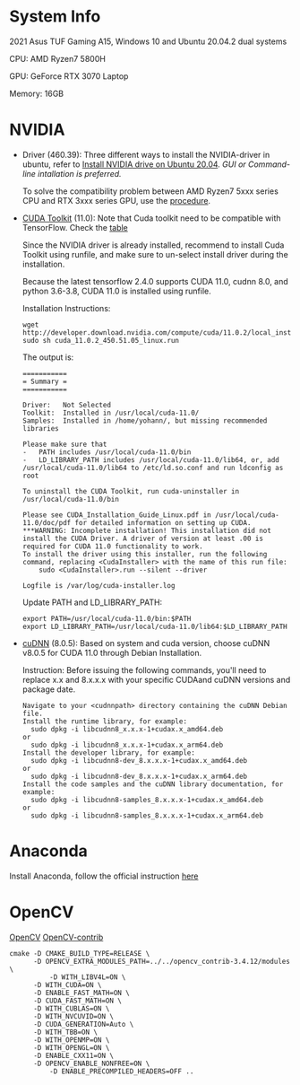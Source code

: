 # System Info
2021 Asus TUF Gaming A15, Windows 10 and Ubuntu 20.04.2 dual systems

CPU: AMD Ryzen7 5800H

GPU: GeForce RTX 3070 Laptop

Memory: 16GB

# NVIDIA

* Driver (460.39): 
  Three different ways to install the NVIDIA-driver in ubuntu, refer to [Install NVIDIA drive on Ubuntu 20.04](https://linuxconfig.org/how-to-install-the-nvidia-drivers-on-ubuntu-20-04-focal-fossa-linux).
  *GUI or Command-line intallation is preferred.*

  To solve the compatibility problem between AMD Ryzen7 5xxx series CPU and RTX 3xxx series GPU, use the [procedure](https://forums.developer.nvidia.com/t/ubuntu-mate-20-04-with-rtx-3070-on-ryzen-5900-black-screen-after-boot/167681/30).

* [CUDA Toolkit](https://developer.nvidia.com/cuda-toolkit-archive) (11.0): 
  Note that Cuda toolkit need to be compatible with TensorFlow. Check the [table](https://www.tensorflow.org/install/source#gpu)

  Since the NVIDIA driver is already installed, recommend to install Cuda Toolkit using runfile, and make sure to un-select install driver during the installation.
  
  Because the latest tensorflow 2.4.0 supports CUDA 11.0, cudnn 8.0, and python 3.6-3.8, CUDA 11.0 is installed using runfile. 
  
  Installation Instructions:

      wget http://developer.download.nvidia.com/compute/cuda/11.0.2/local_installers/cuda_11.0.2_450.51.05_linux.run
      sudo sh cuda_11.0.2_450.51.05_linux.run
  
  The output is:
  
      ===========
      = Summary =
      ===========

      Driver:   Not Selected
      Toolkit:  Installed in /usr/local/cuda-11.0/
      Samples:  Installed in /home/yohann/, but missing recommended libraries

      Please make sure that
      -   PATH includes /usr/local/cuda-11.0/bin
      -   LD_LIBRARY_PATH includes /usr/local/cuda-11.0/lib64, or, add /usr/local/cuda-11.0/lib64 to /etc/ld.so.conf and run ldconfig as root

      To uninstall the CUDA Toolkit, run cuda-uninstaller in /usr/local/cuda-11.0/bin

      Please see CUDA_Installation_Guide_Linux.pdf in /usr/local/cuda-11.0/doc/pdf for detailed information on setting up CUDA.
      ***WARNING: Incomplete installation! This installation did not install the CUDA Driver. A driver of version at least .00 is required for CUDA 11.0 functionality to work.
      To install the driver using this installer, run the following command, replacing <CudaInstaller> with the name of this run file:
          sudo <CudaInstaller>.run --silent --driver

      Logfile is /var/log/cuda-installer.log
   
  Update PATH and LD_LIBRARY_PATH:
  
      export PATH=/usr/local/cuda-11.0/bin:$PATH
      export LD_LIBRARY_PATH=/usr/local/cuda-11.0/lib64:$LD_LIBRARY_PATH
   
* [cuDNN](https://developer.nvidia.com/rdp/cudnn-archive) (8.0.5): 
  Based on system and cuda version, choose cuDNN v8.0.5 for CUDA 11.0 through Debian Installation.

  Instruction: 
  Before issuing the following commands, you'll need to replace x.x and 8.x.x.x with your specific CUDAand cuDNN versions and package date.

      Navigate to your <cudnnpath> directory containing the cuDNN Debian file.
      Install the runtime library, for example:
        sudo dpkg -i libcudnn8_x.x.x-1+cudax.x_amd64.deb
      or
        sudo dpkg -i libcudnn8_x.x.x-1+cudax.x_arm64.deb
      Install the developer library, for example:
        sudo dpkg -i libcudnn8-dev_8.x.x.x-1+cudax.x_amd64.deb
      or
        sudo dpkg -i libcudnn8-dev_8.x.x.x-1+cudax.x_arm64.deb
      Install the code samples and the cuDNN library documentation, for example:
        sudo dpkg -i libcudnn8-samples_8.x.x.x-1+cudax.x_amd64.deb
      or
        sudo dpkg -i libcudnn8-samples_8.x.x.x-1+cudax.x_arm64.deb

# Anaconda
  Install Anaconda, follow the official instruction [here](https://docs.anaconda.com/anaconda/install/linux/)

# OpenCV
  [OpenCV](https://opencv.org/releases/)
  [OpenCV-contrib](https://github.com/opencv/opencv_contrib/releases) 

  	cmake -D CMAKE_BUILD_TYPE=RELEASE \
	      -D OPENCV_EXTRA_MODULES_PATH=../../opencv_contrib-3.4.12/modules \
      	      -D WITH_LIBV4L=ON \
	      -D WITH_CUDA=ON \
	      -D ENABLE_FAST_MATH=ON \
	      -D CUDA_FAST_MATH=ON \
	      -D WITH_CUBLAS=ON \
	      -D WITH_NVCUVID=ON \
	      -D CUDA_GENERATION=Auto \
	      -D WITH_TBB=ON \
	      -D WITH_OPENMP=ON \
	      -D WITH_OPENGL=ON \
	      -D ENABLE_CXX11=ON \
	      -D OPENCV_ENABLE_NONFREE=ON \
              -D ENABLE_PRECOMPILED_HEADERS=OFF ..
  
  

